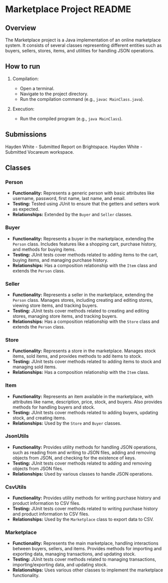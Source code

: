 # Marketplace Project README

## Overview

The Marketplace project is a Java implementation of an online marketplace system. It consists of several classes representing different entities such as buyers, sellers, stores, items, and utilities for handling JSON operations.

## How to run
1. Compilation:
   - Open a terminal.
   - Navigate to the project directory.
   - Run the compilation command (e.g., `javac MainClass.java`).

2. Execution:
   - Run the compiled program (e.g., `java MainClass`).

## Submissions
Hayden White - Submitted Report on Brightspace. 
Hayden White - Submitted Vocareum workspace.

## Classes

### Person

- **Functionality:** Represents a generic person with basic attributes like username, password, first name, last name, and email.
- **Testing:** Tested using JUnit to ensure that the getters and setters work as expected.
- **Relationships:** Extended by the `Buyer` and `Seller` classes.

### Buyer

- **Functionality:** Represents a buyer in the marketplace, extending the `Person` class. Includes features like a shopping cart, purchase history, and methods for buying items.
- **Testing:** JUnit tests cover methods related to adding items to the cart, buying items, and managing purchase history.
- **Relationships:** Has a composition relationship with the `Item` class and extends the `Person` class.

### Seller

- **Functionality:** Represents a seller in the marketplace, extending the `Person` class. Manages stores, including creating and editing stores, viewing store items, and tracking buyers.
- **Testing:** JUnit tests cover methods related to creating and editing stores, managing store items, and tracking buyers.
- **Relationships:** Has a composition relationship with the `Store` class and extends the `Person` class.

### Store

- **Functionality:** Represents a store in the marketplace. Manages stock items, sold items, and provides methods to add items to stock.
- **Testing:** JUnit tests cover methods related to adding items to stock and managing sold items.
- **Relationships:** Has a composition relationship with the `Item` class.

### Item

- **Functionality:** Represents an item available in the marketplace, with attributes like name, description, price, stock, and buyers. Also provides methods for handling buyers and stock.
- **Testing:** JUnit tests cover methods related to adding buyers, updating stock, and creating items.
- **Relationships:** Used by the `Store` and `Buyer` classes.

### JsonUtils

- **Functionality:** Provides utility methods for handling JSON operations, such as reading from and writing to JSON files, adding and removing objects from JSON, and checking for the existence of keys.
- **Testing:** JUnit tests cover methods related to adding and removing objects from JSON files.
- **Relationships:** Used by various classes to handle JSON operations.

### CsvUtils

- **Functionality:** Provides utility methods for writing purchase history and product information to CSV files.
- **Testing:** JUnit tests cover methods related to writing purchase history and product information to CSV files.
- **Relationships:** Used by the `Marketplace` class to export data to CSV.

### Marketplace

- **Functionality:** Represents the main marketplace, handling interactions between buyers, sellers, and items. Provides methods for importing and exporting data, managing transactions, and updating stock.
- **Testing:** JUnit tests cover methods related to managing transactions, importing/exporting data, and updating stock.
- **Relationships:** Uses various other classes to implement the marketplace functionality.


